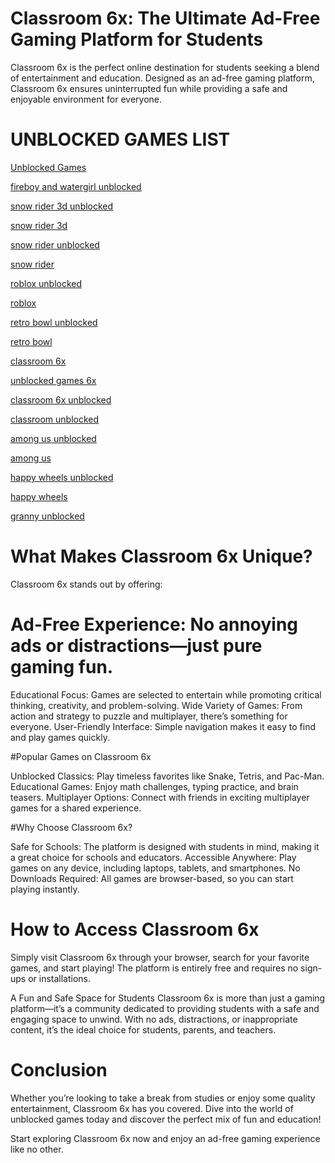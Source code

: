 # Classroom 6x: The Ultimate Ad-Free Gaming Platform for Students

Classroom 6x is the perfect online destination for students seeking a blend of entertainment and education. Designed as an ad-free gaming platform, Classroom 6x ensures uninterrupted fun while providing a safe and enjoyable environment for everyone.

# UNBLOCKED GAMES LIST

[Unblocked Games](https://www.ictnet.es/game/snow-rider-3d)

[fireboy and watergirl unblocked](https://www.ictnet.es/game/fireboy-and-watergirl)

[snow rider 3d unblocked](https://www.ictnet.es/game/snow-rider-3d)

[snow rider 3d](https://www.ictnet.es/game/snow-rider-3d)

[snow rider unblocked](https://www.ictnet.es/game/snow-rider-3d)

[snow rider](https://www.ictnet.es/game/snow-rider-3d)

[roblox unblocked](https://www.ictnet.es/game/roblox)

[roblox](https://www.ictnet.es/game/roblox)

[retro bowl unblocked](https://www.ictnet.es/game/retro-bowl)

[retro bowl](https://www.ictnet.es/game/retro-bowl)

[classroom 6x](https://www.ictnet.es/)

[unblocked games 6x](https://www.ictnet.es/category/classroom-6x-unblocked)

[classroom 6x unblocked](https://www.ictnet.es/category/classroom-6x-unblocked) 

[classroom unblocked](https://www.ictnet.es/category/classroom-6x-unblocked) 

[among us unblocked](https://www.ictnet.es/game/among-us)

[among us](https://www.ictnet.es/game/among-us)

[happy wheels unblocked](https://ictnet.es/game/happy-wheels)

[happy wheels](https://ictnet.es/game/happy-wheels)

[granny unblocked](https://www.ictnet.es/game/granny)





# What Makes Classroom 6x Unique?
Classroom 6x stands out by offering:

# Ad-Free Experience: No annoying ads or distractions—just pure gaming fun.

Educational Focus: Games are selected to entertain while promoting critical thinking, creativity, and problem-solving.
Wide Variety of Games: From action and strategy to puzzle and multiplayer, there’s something for everyone.
User-Friendly Interface: Simple navigation makes it easy to find and play games quickly.

#Popular Games on Classroom 6x

Unblocked Classics: Play timeless favorites like Snake, Tetris, and Pac-Man.
Educational Games: Enjoy math challenges, typing practice, and brain teasers.
Multiplayer Options: Connect with friends in exciting multiplayer games for a shared experience.

#Why Choose Classroom 6x?

Safe for Schools: The platform is designed with students in mind, making it a great choice for schools and educators.
Accessible Anywhere: Play games on any device, including laptops, tablets, and smartphones.
No Downloads Required: All games are browser-based, so you can start playing instantly.

# How to Access Classroom 6x

Simply visit Classroom 6x through your browser, search for your favorite games, and start playing! The platform is entirely free and requires no sign-ups or installations.

A Fun and Safe Space for Students
Classroom 6x is more than just a gaming platform—it’s a community dedicated to providing students with a safe and engaging space to unwind. With no ads, distractions, or inappropriate content, it’s the ideal choice for students, parents, and teachers.

# Conclusion
Whether you’re looking to take a break from studies or enjoy some quality entertainment, Classroom 6x has you covered. Dive into the world of unblocked games today and discover the perfect mix of fun and education!

Start exploring Classroom 6x now and enjoy an ad-free gaming experience like no other.
